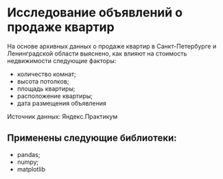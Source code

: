 # Исследование объявлений о продаже квартир

На основе архивных данных о продаже квартир в Санкт-Петербурге и Ленинградской области выяснено, как влияют на стоимость недвижимости следующие факторы:
- количество комнат;
- высота потолков;
- площадь квартиры;
- расположение квартиры;
- дата размещения объявления

Источник данных: Яндекс.Практикум

## Применены следующие библиотеки:
- pandas;
- numpy;
- matplotlib
